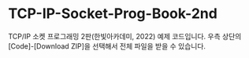 # TCP-IP-Socket-Prog-Book-2nd
TCP/IP 소켓 프로그래밍 2판(한빛아카데미, 2022) 예제 코드입니다.
우측 상단의 [Code]-[Download ZIP]을 선택해서 전체 파일을 받을 수 있습니다.
